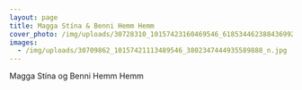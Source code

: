 ```yaml
---
layout: page
title: Magga Stína & Benni Hemm Hemm
cover_photo: /img/uploads/30728310_10157423160469546_618534462388436992_n.jpg
images:
  - /img/uploads/30709862_10157421113489546_3802347444935589888_n.jpg
---
```

Magga Stína og Benni Hemm Hemm
